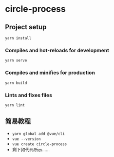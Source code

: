 # circle-process

## Project setup
```
yarn install
```

### Compiles and hot-reloads for development
```
yarn serve
```

### Compiles and minifies for production
```
yarn build
```

### Lints and fixes files
```
yarn lint
```

## 简易教程

- `yarn global add @vue/cli`
- `vue --version`
- `vue create circle-process`
- 剩下如代码所示……